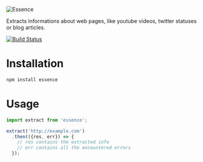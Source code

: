 ![Essence](http://www.felix-girault.fr/wp-content/uploads/2015/10/essence31.png)

Extracts informations about web pages, like youtube videos, twitter statuses or blog articles.

[![Build Status](https://travis-ci.org/essence/essence.js.svg?branch=master)](https://travis-ci.org/essence/essence.js)

# Installation

```sh
npm install essence
```

# Usage

```js
import extract from 'essence';

extract('http://example.com')
  .then(({res, err}) => {
    // res contains the extracted info
    // err contains all the encountered errors
  });
```
